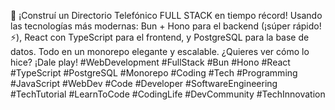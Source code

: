 🚀 ¡Construí un Directorio Telefónico FULL STACK en tiempo récord! Usando las tecnologías más modernas: Bun + Hono para el backend (¡súper rápido! ⚡), React con TypeScript para el frontend, y PostgreSQL para la base de datos. Todo en un monorepo elegante y escalable. ¿Quieres ver cómo lo hice? ¡Dale play! #WebDevelopment #FullStack #Bun #Hono #React #TypeScript #PostgreSQL #Monorepo #Coding #Tech #Programming #JavaScript #WebDev #Code #Developer #SoftwareEngineering #TechTutorial #LearnToCode #CodingLife #DevCommunity #TechInnovation 